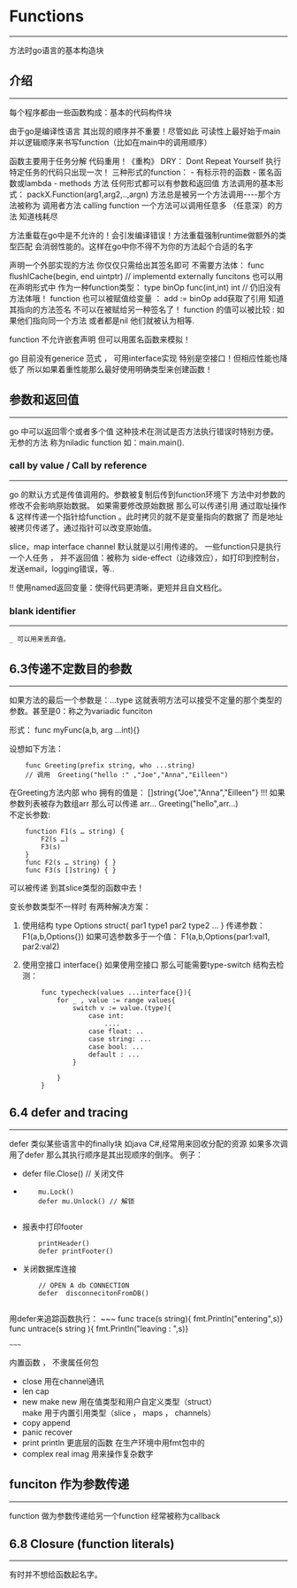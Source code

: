 #   Functions

-----------------------
方法时go语言的基本构造块

##  介绍
-----------
每个程序都由一些函数构成：基本的代码构件块

由于go是编译性语言 其出现的顺序并不重要！尽管如此 可读性上最好始于main 并以逻辑顺序来书写function（比如在main中的调用顺序）

函数主要用于任务分解 代码重用！《重构》
DRY： Dont Repeat Yourself 执行特定任务的代码只出现一次！
三种形式的function：
	- 有标示符的函数
	- 匿名函数或lambda
	- methods 方法
任何形式都可以有参数和返回值
方法调用的基本形式：
packX.Function(arg1,arg2,..,argn) 方法总是被另一个方法调用----那个方法被称为 调用者方法 calling function  一个方法可以调用任意多 （任意深）的方法 知道栈耗尽

方法重载在go中是不允许的！会引发编译错误！方法重载强制runtime做额外的类型匹配 会消弱性能的。这样在go中你不得不为你的方法起个合适的名字 

声明一个外部实现的方法 你仅仅只需给出其签名即可 不需要方法体：
	func   flushICache(begin, end uintptr) // implementd externally
funcitons 也可以用在声明形式中 作为一种function类型：
	type binOp func(int,int) int
	// 仍旧没有方法体哦！
function 也可以被赋值给变量  ： add := binOp 
	add获取了引用 知道其指向的方法签名 不可以在被赋给另一种签名了！
function 的值可以被比较 : 如果他们指向同一个方法 或者都是nil 他们就被认为相等. 

function 不允许嵌套声明 但可以用匿名函数来模拟！

go 目前没有generice 范式 ， 可用interface实现 特别是空接口！但相应性能也降低了 所以如果着重性能那么最好使用明确类型来创建函数！

## 参数和返回值
-------------
go	 中可以返回零个或者多个值 这种技术在测试是否方法执行错误时特别方便。
无参的方法 称为niladic function 如：main.main().

### call by value / Call by reference
--------
go 的默认方式是传值调用的。参数被复制后传到function环境下 方法中对参数的修改不会影响原始数据。
如果需要修改原始数据 那么可以传递引用  通过取址操作 & 这样传递一个指针给function 。此时拷贝的就不是变量指向的数据了 而是地址被拷贝传递了。通过指针可以改变原始值。

slice，map interface channel 默认就是以引用传递的。
一些function只是执行一个人任务 ， 并不返回值：被称为 side-effect（边缘效应），如打印到控制台，发送email，logging错误，等..

!! 使用named返回变量：使得代码更清晰，更短并且自文档化。

### blank identifier
----
	_ 可以用来丢弃值。
	
##  6.3传递不定数目的参数	
----
如果方法的最后一个参数是：...type 这就表明方法可以接受不定量的那个类型的参数。甚至是0：称之为variadic funciton

形式： func myFunc(a,b, arg ...int){}

设想如下方法：  
~~~
	func Greeting(prefix string, who ...string)
	// 调用  Greeting("hello :" ,"Joe","Anna","Eilleen")

~~~
在Greeting方法内部 who 拥有的值是： []string{"Joe","Anna","Eilleen"}
!!! 如果参数列表被存为数组arr 那么可以传递 arr...  Greeting("hello",arr...)  
不定长参数:
~~~
	function F1(s … string) {
		F2(s …)
		F3(s)
	}
	func F2(s … string) { }
	func F3(s []string) { }
~~~
可以被传递 到其slice类型的函数中去！

变长参数类型不一样时 有两种解决方案：
1. 使用结构
	type Options struct{
		par1 type1
		par2 type2
			...
	}
传递参数： F1(a,b,Options{})
如果可选参数多于一个值： F1(a,b,Options{par1:val1, par2:val2)

2. 使用空接口 interface{}
如果使用空接口 那么可能需要type-switch 结构去检测：
~~~
 		func typecheck(values ...interface{}){
			for _ , value := range values{
				switch v := value.(type){
					case int: 
						....
					case float: ..
					case string: ...
					case bool: ...
					default : ...						
				}
				
			}
		}
~~~

## 6.4 defer and tracing 
-----
defer 类似某些语言中的finally块 如java C#,经常用来回收分配的资源
如果多次调用了defer 那么其执行顺序是其出现顺序的倒序。
例子：
- defer file.Close() // 关闭文件
- 
	~~~
		mu.Lock()
		defer mu.Unlock() // 解锁
		
	~~~
- 报表中打印footer
	~~~
		printHeader()
		defer printFooter()
	~~~	
- 关闭数据库连接
	~~~
		// OPEN A db CONNECTION
		defer  disconnecitonFromDB()
		
	~~~	
	
用defer来追踪函数执行：
	~~~
		func trace(s string){ fmt.Println("entering",s)}
		func untrace(s string ){ fmt.Println("leaving : ",s)}
		
	~~~

内置函数 ， 不隶属任何包
- close 				用在channel通讯
- len	cap 	
- new 	make
	new 用在值类型和用户自定义类型（struct）		
	make 用于内置引用类型（slice ， maps ， channels）
- copy  append 	
- panic recover 
- print println    更底层的函数 在生产环境中用fmt包中的
- complex real imag 用来操作复杂数字

##  funciton 作为参数传递
----
function 做为参数传递给另一个function 经常被称为callback	

## 6.8 Closure (function literals)
----
有时并不想给函数起名字。
		

								


